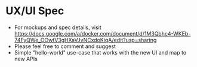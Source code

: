 # UX/UI Spec

* For mockups and spec details, visit https://docs.google.com/a/docker.com/document/d/1M3Qbhc4-WKEb-74FyQWe_OOwtV3gHXaVJvNCxdoKiqA/edit?usp=sharing
* Please feel free to comment and suggest
* Simple "hello-world" use-case that works with the new UI and map to new APIs
